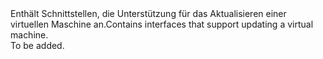 <Namespace Name="Microsoft.Azure.Management.Compute.Fluent.VirtualMachine.Update">
  <Docs>
    <summary><span data-ttu-id="f6ade-101">Enthält Schnittstellen, die Unterstützung für das Aktualisieren einer virtuellen Maschine an.</span><span class="sxs-lookup"><span data-stu-id="f6ade-101">Contains interfaces that support updating a virtual machine.</span></span></summary> 
    <remarks>To be added.</remarks>
  </Docs>
</Namespace>
